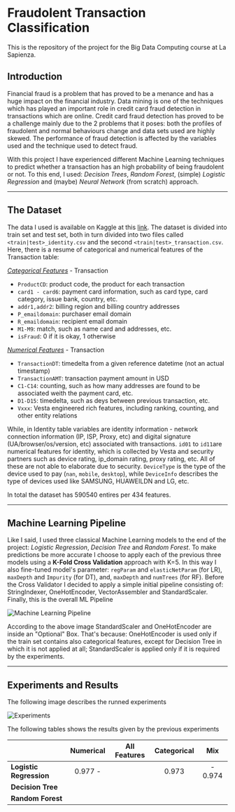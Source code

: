 # Fraudolent Transaction Classification

This is the repository of the project for the Big Data Computing course at La Sapienza.

## Introduction

Financial fraud is a problem that has proved to be a menance and has a huge impact on the financial industry. Data mining is one of the techniques which has played an important role in credit card fraud detection in transactions which are online. Credit card fraud detection has proved to be a challenge mainly due to the 2 problems that it poses: both the profiles of fraudolent and normal behaviours change and data sets used are highly skewed. The performance of fraud detection is affected by the variables used and the technique used to detect fraud.

With this project I have experienced different Machine Learning techniques to predict whether a transaction has an high probability of being fraudolent or not. To this end, I used: *Decision Trees*, *Random Forest*, (simple) *Logistic Regression* and (maybe) *Neural Network* (from scratch) approach. 

---

## The Dataset

The data I used is available on Kaggle at this [link](https://www.kaggle.com/c/ieee-fraud-detection). The dataset is divided into train set and test set, both in turn divided into two files called `<train|test>_identity.csv` and the second `<train|test>_transaction.csv`. Here, there is a resume of categorical and numerical features of the Transaction table:

<ins>*Categorical Features*</ins> - Transaction

- `ProductCD`: product code, the product for each transaction
- `card1 - card6`: payment card information, such as card type, card category, issue bank, country, etc.
- `addr1,addr2`: billing region and billing country addresses
- `P_emaildomain`: purchaser email domain
- `R_emaildomain`: recipient email domain
- `M1-M9`: match, such as name card and addresses, etc.
- `isFraud`: 0 if it is okay, 1 otherwise

<ins>*Numerical Features*</ins> - Transaction

- `TransactionDT`: timedelta from a given reference datetime (not an actual timestamp)
- `TransactionAMT`: transaction payment amount in USD
- `C1-C14`: counting, such as how many addresses are found to be associated weith the payment card, etc.
- `D1-D15`: timedelta, such as deys between previous transaction, etc.
- `Vxxx`: Vesta engineered rich features, including ranking, counting, and other entity relations

While, in Identity table variables are identity information - network connection information (IP, ISP, Proxy, etc) and digital signature (UA/browser/os/version, etc) associated with transactions. `id01` to `id11`are numerical features for identity, which is collected by Vesta and security partners such as device rating, ip_domain rating, proxy rating, etc. All of these are not able to elaborate due to security. `DeviceType` is the type of the device used to pay (`nan`, `mobile`, `desktop`), while `DeviceInfo` describes the type of devices used like SAMSUNG, HUAWEILDN and LG, etc. 

In total the dataset has 590540 entires per 434 features.

---

## Machine Learning Pipeline

Like I said, I used three classical Machine Learning models to the end of the project: *Logistic Regression*, *Decision Tree* and *Random Forest*. To make predictions be more accurate I choose to apply each of the previous three models using a **K-Fold Cross Validation** approach with K=5. In this way I also fine-tuned model's parameter: `regParam` and `elasticNetParam` (for LR), `maxDepth` and `Impurity` (for DT), and, `maxDepth` and `numTrees` (for RF). Before the Cross Validator I decided to apply a simple initial pipeline consisting of: StringIndexer, OneHotEncoder, VectorAssembler and StandardScaler. Finally, this is the overall ML Pipeline

<img src="https://i.imgur.com/vRtnUHf.png" alt="Machine Learning Pipeline" />

According to the above image StandardScaler and OneHotEncoder are inside an "Optional" Box. That's because: OneHotEncoder is used only if the train set contains also categorical features, except for Decision Tree in which it is not applied at all; StandardScaler is applied only if it is required by the experiments.

---

## Experiments and Results

The following image describes the runned experiments

<img src="https://i.imgur.com/5eTQUGE.png" alt="Experiments" />

The following tables shows the results given by the previous experiments

|                         | **Numerical** | **All Features** | **Categorical** | **Mix** |
|-------------------------|:-------------:|:----------------:|:---------------:|:-------:|
| **Logistic Regression** |    0.977 -    |                  |      0.973      | - 0.974 |
| **Decision Tree**       |               |                  |                 |         |
| **Random Forest**       |               |                  |                 |         |